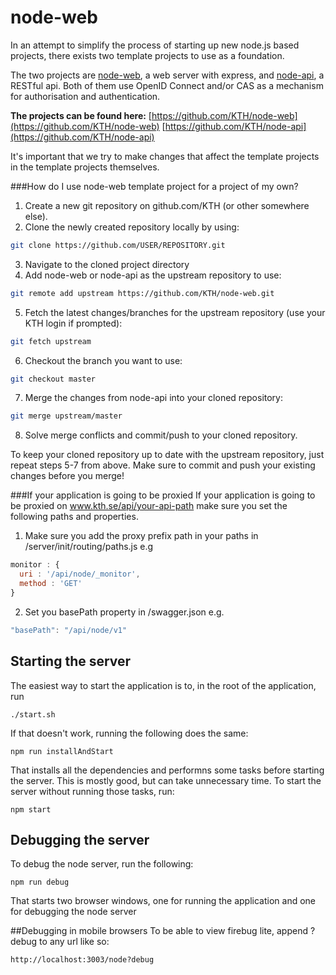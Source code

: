 node-web
========

In an attempt to simplify the process of starting up new node.js based projects, there exists two template projects to use as a foundation.  

The two projects are [node-web](https://github.com/KTH/node-web), a web server with express, and [node-api](https://github.com/KTH/node-api), a RESTful api. Both of them use OpenID Connect and/or CAS as a mechanism for authorisation and authentication.  

**The projects can be found here:**
[https://github.com/KTH/node-web](https://github.com/KTH/node-web)
[https://github.com/KTH/node-api](https://github.com/KTH/node-api)

It's important that we try to make changes that affect the template projects in the template projects themselves.

###How do I use node-web template project for a project of my own?
1. Create a new git repository on github.com/KTH (or other somewhere else).
2. Clone the newly created repository locally by using:

 ```bash
 git clone https://github.com/USER/REPOSITORY.git
 ```
3. Navigate to the cloned project directory
4. Add node-web or node-api as the upstream repository to use:

 ```bash
 git remote add upstream https://github.com/KTH/node-web.git
 ```
5. Fetch the latest changes/branches for the upstream repository (use your KTH login if prompted):

 ```bash
 git fetch upstream
 ```
6. Checkout the branch you want to use:

 ```bash
 git checkout master
 ```
7. Merge the changes from node-api into your cloned repository:

 ```bash
 git merge upstream/master
 ```
8. Solve merge conflicts and commit/push to your cloned repository.

To keep your cloned repository up to date with the upstream repository, just repeat steps 5-7 from above. Make sure to commit and push your existing changes before you merge!

###If your application is going to be proxied
If your application is going to be proxied on www.kth.se/api/your-api-path make sure you set the following paths and properties.

1. Make sure you add the proxy prefix path in your paths in /server/init/routing/paths.js e.g

 ```javascript
 monitor : {
   uri : '/api/node/_monitor',
   method : 'GET'
 }
 ```
      
2. Set you basePath property in /swagger.json e.g. 

 ```javascript
 "basePath": "/api/node/v1"
 ```

## Starting the server
The easiest way to start the application is to, in the root of the application, run
```
./start.sh
```
If that doesn't work, running the following does the same:
```
npm run installAndStart
```
That installs all the dependencies and performns some tasks before starting the server. This is mostly good, but can take unnecessary time. To start the server without running those tasks, run:
```
npm start
```
## Debugging the server
To debug the node server, run the following:
```
npm run debug
```
That starts two browser windows, one for running the application and one for debugging the node server

##Debugging in mobile browsers
To be able to view firebug lite, append ?debug to any url like so:
```
http://localhost:3003/node?debug
```

